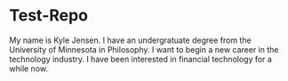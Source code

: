 # Test-Repo
My name is Kyle Jensen. I have an undergratuate degree from the University of Minnesota in Philosophy.
I want to begin a new career in the technology industry.
I have been interested in financial technology for a while now.
